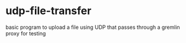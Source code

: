 # udp-file-transfer
basic program to upload a file using UDP that passes through a gremlin proxy for testing
